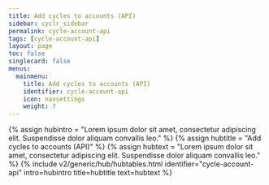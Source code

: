 ```yaml
---
title: Add cycles to accounts (API)
sidebar: cyclr_sidebar
permalink: cycle-account-api
tags: [cycle-account-api]
layout: page
toc: false
singlecard: false
menus:
  mainmenu:
    title: Add cycles to accounts (API)
    identifier: cycle-account-api
    icon: navsettings
    weight: 7
---
```

{% assign hubintro = "Lorem ipsum dolor sit amet, consectetur adipiscing elit. Suspendisse dolor aliquam convallis leo." %}
{% assign hubtitle = "Add cycles to accounts (API)" %}
{% assign hubtext = "Lorem ipsum dolor sit amet, consectetur adipiscing elit. Suspendisse dolor aliquam convallis leo." %}
{% include v2/generic/hub/hubtables.html identifier="cycle-account-api" intro=hubintro title=hubtitle text=hubtext %}